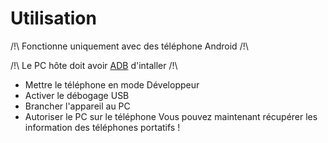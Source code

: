 # Utilisation

/!\ Fonctionne uniquement avec des téléphone Android /!\

/!\ Le PC hôte doit avoir [ADB](https://developer.android.com/tools/adb?hl=fr) d'intaller /!\

- Mettre le téléphone en mode Développeur
- Activer le débogage USB
- Brancher l'appareil au PC
- Autoriser le PC sur le téléphone
  Vous pouvez maintenant récupérer les information des téléphones portatifs !
